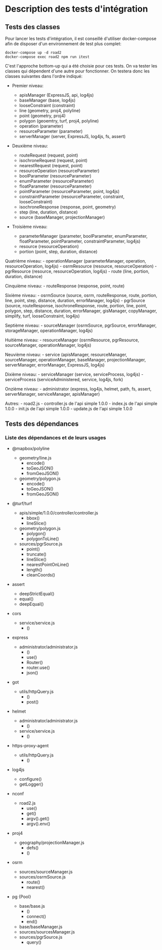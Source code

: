 # Description des tests d'intégration 

## Tests des classes 

Pour lancer les tests d'intégration, il est conseillé d'utiliser docker-compose afin de disposer d'un environnement de test plus complet:
```
docker-compose up -d road2
docker-compose exec road2 npm run itest
```

C'est l'approche bottom-up qui a été choisie pour ces tests. On va tester les classes qui dépendent d'une autre pour fonctionner. On testera donc les classes suivantes dans l'ordre indiqué:

- Premier niveau:
    - apisManager (ExpressJS, api, log4js)
    - baseManager (base, log4js)
    - looseConstraint (constraint)
    - line (geometry, proj4, polyline)
    - point (geometry, proj4)
    - polygon (geoemtry, turf, proj4, polyline)
    - operation (parameter)
    - resourceParameter (parameter)
    - serverManager (server, ExpressJS, log4js, fs, assert)
    
- Deuxième niveau: 
    - routeRequest (request, point)
    - isochroneRequest (request, point)
    - nearestRequest (request, point)
    - resourceOperation (resourceParameter)
    - boolParameter (resourceParameter)
    - enumParameter (resourceParameter)
    - floatParameter (resourceParameter)
    - pointParameter (resourceParameter, point, log4js)
    - constraintParameter (resourceParameter, constraint, looseConstraint)
    - isochroneResponse (response, point, geometry)
    - step (line, duration, distance)
    - source (baseManager, projectionManager)

- Troisième niveau: 
    - parameterManager (parameter, boolParameter, enumParameter, floatParameter, pointParameter, constraintParameter, log4js)
    - resource (resourceOperation)
    - portion (point, step, duration, distance)

Quatrième niveau: 
    - operationManager (parameterManager, operation, resourceOperation, log4js)
    - osrmResource (resource, resourceOperation)
    - pgrResource (resource, resourceOperation, log4js)
    - route (line, portion, duration, distance)

Cinquième niveau: 
    - routeResponse (response, point, route)

Sixième niveau: 
    - osrmSource (source, osrm, routeResponse, route, portion, line, point, step, distance, duration, errorManager, log4js)
    - pgrSource (source, routeResponse, isochroneResponse, route, portion, line, point, polygon, step, distance, duration, errorManager, gisManager, copyManager, simplify, turf, looseConstraint, log4js)

Septième niveau: 
    - sourceManager (osrmSource, pgrSource, errorManager, storageManager, operationManager, log4js)

Huitième niveau: 
    - resourceManager (osrmResource, pgrResource, sourceManager, operationManager, log4js)

Neuvième niveau: 
    - service (apisManager, resourceManager, sourceManager, operationManager, baseManager, projectionManager, serverManager, errorManager, ExpressJS, log4js)

Dixième niveau:
    - serviceManager (service, serviceProcess, log4js)
    - serviceProcess (serviceAdministered, service, log4js, fork)

Onzième niveau:
    - administrator (express, log4js, helmet, path, fs, assert, serverManager, serviceManager, apisManager)

Autres: 
    - road2.js
    - controller.js de l'api simple 1.0.0
    - index.js de l'api simple 1.0.0
    - init.js de l'api simple 1.0.0
    - update.js de l'api simple 1.0.0

## Tests des dépendances 

### Liste des dépendances et de leurs usages

- @mapbox/polyline 
    - geometry/line.js
        - encode()
        - toGeoJSON()
        - fromGeoJSON()
    - geometry/polygon.js
        - encode()
        - toGeoJSON()
        - fromGeoJSON()

- @turf/turf
    - apis/simple/1.0.0/controller/controller.js
        - bbox()
        - lineSlice()
    - geometry/polygon.js
        - polygon()
        - polygonToLine()
    - sources/pgrSource.js
        - point()
        - truncate()
        - lineSlice()
        - nearestPointOnLine()
        - length()
        - cleanCoords()

- assert
    - deepStrictEqual()
    - equal()
    - deepEqual()

- cors
    - service/service.js
        - ()

- express
    - administrator/administrator.js
        - ()
        - use()
        - Router()
        - router.use()
        - json()

- got
    - utils/httpQuery.js
        - ()
        - post()

- helmet
    - administrator/administrator.js
        - ()
    - service/service.js
        - ()

- https-proxy-agent
    - utils/httpQuery.js
        - ()

- log4js
    - configure()
    - getLogger()

- nconf
    - road2.js
        - use()
        - get()
        - argv().get()
        - argv().env()

- proj4
    - geography/projectionManager.js
        - defs()
        - ()

- osrm 
    - sources/sourceManager.js
    - sources/osrmSource.js
        - route()
        - nearest()

- pg {Pool}
    - base/base.js
        - ()
        - connect()
        - end()
    - base/baseManager.js
    - sources/sourcesManager.js
    - sources/pgrSource.js
        - query()